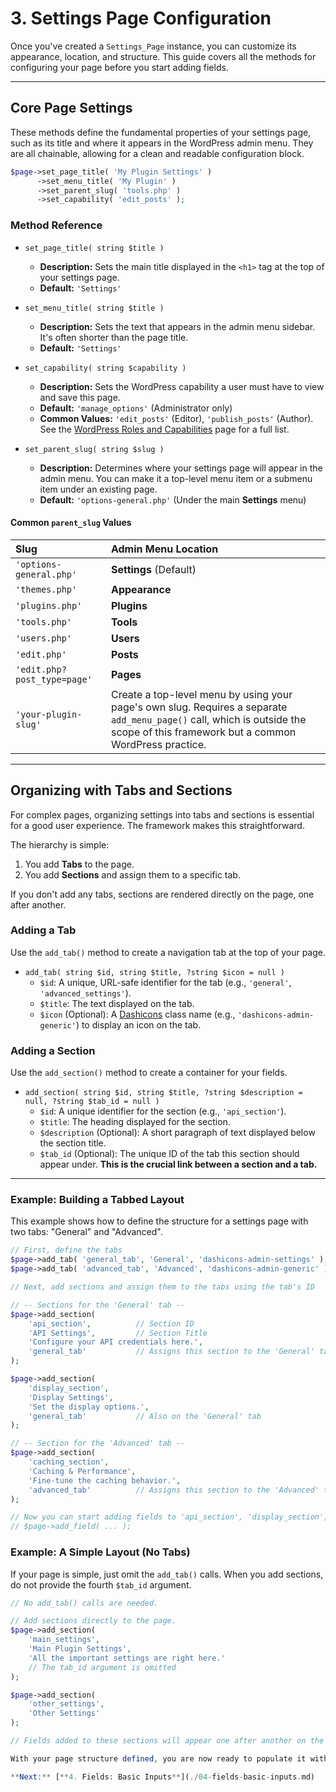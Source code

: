 # 3. Settings Page Configuration

Once you've created a `Settings_Page` instance, you can customize its appearance, location, and structure. This guide covers all the methods for configuring your page before you start adding fields.

---

## Core Page Settings

These methods define the fundamental properties of your settings page, such as its title and where it appears in the WordPress admin menu. They are all chainable, allowing for a clean and readable configuration block.

```php
$page->set_page_title( 'My Plugin Settings' )
      ->set_menu_title( 'My Plugin' )
      ->set_parent_slug( 'tools.php' )
      ->set_capability( 'edit_posts' );
```

### Method Reference

*   `set_page_title( string $title )`
    *   **Description:** Sets the main title displayed in the `<h1>` tag at the top of your settings page.
    *   **Default:** `'Settings'`

*   `set_menu_title( string $title )`
    *   **Description:** Sets the text that appears in the admin menu sidebar. It's often shorter than the page title.
    *   **Default:** `'Settings'`

*   `set_capability( string $capability )`
    *   **Description:** Sets the WordPress capability a user must have to view and save this page.
    *   **Default:** `'manage_options'` (Administrator only)
    *   **Common Values:** `'edit_posts'` (Editor), `'publish_posts'` (Author). See the [WordPress Roles and Capabilities](https://wordpress.org/support/article/roles-and-capabilities/) page for a full list.

*   `set_parent_slug( string $slug )`
    *   **Description:** Determines where your settings page will appear in the admin menu. You can make it a top-level menu item or a submenu item under an existing page.
    *   **Default:** `'options-general.php'` (Under the main **Settings** menu)

#### Common `parent_slug` Values

| Slug | Admin Menu Location |
| :--- | :--- |
| `'options-general.php'` | **Settings** (Default) |
| `'themes.php'` | **Appearance** |
| `'plugins.php'` | **Plugins** |
| `'tools.php'` | **Tools** |
| `'users.php'` | **Users** |
| `'edit.php'` | **Posts** |
| `'edit.php?post_type=page'` | **Pages** |
| `'your-plugin-slug'` | Create a top-level menu by using your page's own slug. Requires a separate `add_menu_page()` call, which is outside the scope of this framework but a common WordPress practice. |

---

## Organizing with Tabs and Sections

For complex pages, organizing settings into tabs and sections is essential for a good user experience. The framework makes this straightforward.

The hierarchy is simple:
1.  You add **Tabs** to the page.
2.  You add **Sections** and assign them to a specific tab.

If you don't add any tabs, sections are rendered directly on the page, one after another.

### Adding a Tab

Use the `add_tab()` method to create a navigation tab at the top of your page.

*   `add_tab( string $id, string $title, ?string $icon = null )`
    *   `$id`: A unique, URL-safe identifier for the tab (e.g., `'general'`, `'advanced_settings'`).
    *   `$title`: The text displayed on the tab.
    *   `$icon` (Optional): A [Dashicons](https://developer.wordpress.org/resource/dashicons/) class name (e.g., `'dashicons-admin-generic'`) to display an icon on the tab.

### Adding a Section

Use the `add_section()` method to create a container for your fields.

*   `add_section( string $id, string $title, ?string $description = null, ?string $tab_id = null )`
    *   `$id`: A unique identifier for the section (e.g., `'api_section'`).
    *   `$title`: The heading displayed for the section.
    *   `$description` (Optional): A short paragraph of text displayed below the section title.
    *   `$tab_id` (Optional): The unique ID of the tab this section should appear under. **This is the crucial link between a section and a tab.**

---

### Example: Building a Tabbed Layout

This example shows how to define the structure for a settings page with two tabs: "General" and "Advanced".

```php
// First, define the tabs
$page->add_tab( 'general_tab', 'General', 'dashicons-admin-settings' );
$page->add_tab( 'advanced_tab', 'Advanced', 'dashicons-admin-generic' );

// Next, add sections and assign them to the tabs using the tab's ID

// -- Sections for the 'General' tab --
$page->add_section(
    'api_section',          // Section ID
    'API Settings',         // Section Title
    'Configure your API credentials here.',
    'general_tab'           // Assigns this section to the 'General' tab
);

$page->add_section(
    'display_section',
    'Display Settings',
    'Set the display options.',
    'general_tab'           // Also on the 'General' tab
);

// -- Section for the 'Advanced' tab --
$page->add_section(
    'caching_section',
    'Caching & Performance',
    'Fine-tune the caching behavior.',
    'advanced_tab'          // Assigns this section to the 'Advanced' tab
);

// Now you can start adding fields to 'api_section', 'display_section', etc.
// $page->add_field( ... );
```

### Example: A Simple Layout (No Tabs)

If your page is simple, just omit the `add_tab()` calls. When you add sections, do not provide the fourth `$tab_id` argument.

```php
// No add_tab() calls are needed.

// Add sections directly to the page.
$page->add_section(
    'main_settings',
    'Main Plugin Settings',
    'All the important settings are right here.'
    // The tab_id argument is omitted
);

$page->add_section(
    'other_settings',
    'Other Settings'
);

// Fields added to these sections will appear one after another on the same page.```

With your page structure defined, you are now ready to populate it with fields. The next guides will cover every available field type in detail.

**Next:** [**4. Fields: Basic Inputs**](./04-fields-basic-inputs.md)